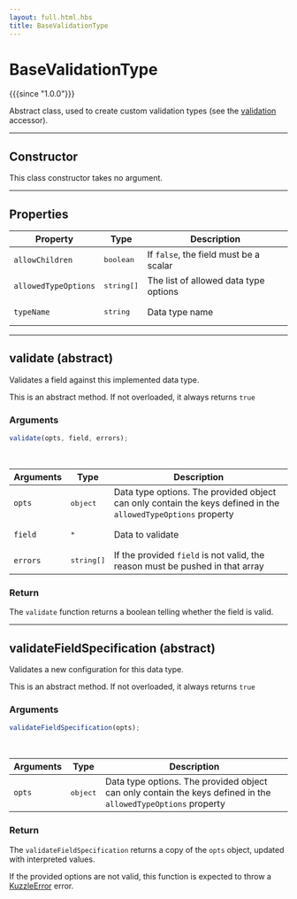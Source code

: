 ```yaml
---
layout: full.html.hbs
title: BaseValidationType
---
```


# BaseValidationType

{{{since "1.0.0"}}}

Abstract class, used to create custom validation types (see the [validation](/plugins/1/accessors/validation) accessor).

---

## Constructor

This class constructor takes no argument.

---

## Properties

| Property             | Type                | Description                            |
| -------------------- | ------------------- | -------------------------------------- |
| `allowChildren`      | <pre>boolean</pre>  | If `false`, the field must be a scalar |
| `allowedTypeOptions` | <pre>string[]</pre> | The list of allowed data type options  |
| `typeName`           | <pre>string</pre>   | Data type name                         |

---

## validate (abstract)

Validates a field against this implemented data type.

This is an abstract method. If not overloaded, it always returns `true`

### Arguments

```js
validate(opts, field, errors);
```

<br/>

| Arguments | Type                | Description                                                                                                   |
| --------- | ------------------- | ------------------------------------------------------------------------------------------------------------- |
| `opts`    | <pre>object</pre>   | Data type options. The provided object can only contain the keys defined in the `allowedTypeOptions` property |
| `field`   | <pre>\*</pre>       | Data to validate                                                                                              |
| `errors`  | <pre>string[]</pre> | If the provided `field` is not valid, the reason must be pushed in that array                                 |

### Return

The `validate` function returns a boolean telling whether the field is valid.

---

## validateFieldSpecification (abstract)

Validates a new configuration for this data type.

This is an abstract method. If not overloaded, it always returns `true`

### Arguments

```js
validateFieldSpecification(opts);
```

<br/>

| Arguments | Type              | Description                                                                                                   |
| --------- | ----------------- | ------------------------------------------------------------------------------------------------------------- |
| `opts`    | <pre>object</pre> | Data type options. The provided object can only contain the keys defined in the `allowedTypeOptions` property |

### Return

The `validateFieldSpecification` returns a copy of the `opts` object, updated with interpreted values.

If the provided options are not valid, this function is expected to throw a [KuzzleError](/plugins/1/errors) error.
